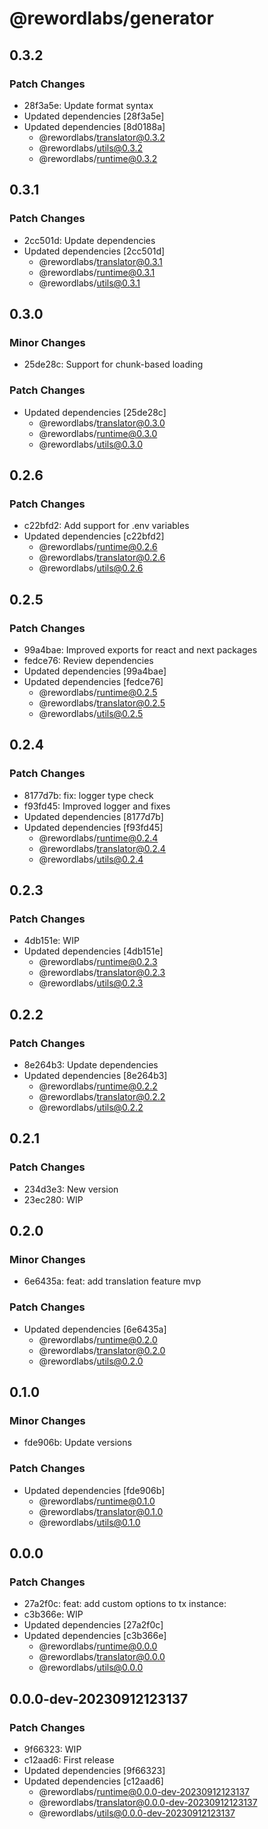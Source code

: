 # @rewordlabs/generator

## 0.3.2

### Patch Changes

- 28f3a5e: Update format syntax
- Updated dependencies [28f3a5e]
- Updated dependencies [8d0188a]
  - @rewordlabs/translator@0.3.2
  - @rewordlabs/utils@0.3.2
  - @rewordlabs/runtime@0.3.2

## 0.3.1

### Patch Changes

- 2cc501d: Update dependencies
- Updated dependencies [2cc501d]
  - @rewordlabs/translator@0.3.1
  - @rewordlabs/runtime@0.3.1
  - @rewordlabs/utils@0.3.1

## 0.3.0

### Minor Changes

- 25de28c: Support for chunk-based loading

### Patch Changes

- Updated dependencies [25de28c]
  - @rewordlabs/translator@0.3.0
  - @rewordlabs/runtime@0.3.0
  - @rewordlabs/utils@0.3.0

## 0.2.6

### Patch Changes

- c22bfd2: Add support for .env variables
- Updated dependencies [c22bfd2]
  - @rewordlabs/runtime@0.2.6
  - @rewordlabs/translator@0.2.6
  - @rewordlabs/utils@0.2.6

## 0.2.5

### Patch Changes

- 99a4bae: Improved exports for react and next packages
- fedce76: Review dependencies
- Updated dependencies [99a4bae]
- Updated dependencies [fedce76]
  - @rewordlabs/runtime@0.2.5
  - @rewordlabs/translator@0.2.5
  - @rewordlabs/utils@0.2.5

## 0.2.4

### Patch Changes

- 8177d7b: fix: logger type check
- f93fd45: Improved logger and fixes
- Updated dependencies [8177d7b]
- Updated dependencies [f93fd45]
  - @rewordlabs/runtime@0.2.4
  - @rewordlabs/translator@0.2.4
  - @rewordlabs/utils@0.2.4

## 0.2.3

### Patch Changes

- 4db151e: WIP
- Updated dependencies [4db151e]
  - @rewordlabs/runtime@0.2.3
  - @rewordlabs/translator@0.2.3
  - @rewordlabs/utils@0.2.3

## 0.2.2

### Patch Changes

- 8e264b3: Update dependencies
- Updated dependencies [8e264b3]
  - @rewordlabs/runtime@0.2.2
  - @rewordlabs/translator@0.2.2
  - @rewordlabs/utils@0.2.2

## 0.2.1

### Patch Changes

- 234d3e3: New version
- 23ec280: WIP

## 0.2.0

### Minor Changes

- 6e6435a: feat: add translation feature mvp

### Patch Changes

- Updated dependencies [6e6435a]
  - @rewordlabs/runtime@0.2.0
  - @rewordlabs/translator@0.2.0
  - @rewordlabs/utils@0.2.0

## 0.1.0

### Minor Changes

- fde906b: Update versions

### Patch Changes

- Updated dependencies [fde906b]
  - @rewordlabs/runtime@0.1.0
  - @rewordlabs/translator@0.1.0
  - @rewordlabs/utils@0.1.0

## 0.0.0

### Patch Changes

- 27a2f0c: feat: add custom options to tx instance:
- c3b366e: WIP
- Updated dependencies [27a2f0c]
- Updated dependencies [c3b366e]
  - @rewordlabs/runtime@0.0.0
  - @rewordlabs/translator@0.0.0
  - @rewordlabs/utils@0.0.0

## 0.0.0-dev-20230912123137

### Patch Changes

- 9f66323: WIP
- c12aad6: First release
- Updated dependencies [9f66323]
- Updated dependencies [c12aad6]
  - @rewordlabs/runtime@0.0.0-dev-20230912123137
  - @rewordlabs/translator@0.0.0-dev-20230912123137
  - @rewordlabs/utils@0.0.0-dev-20230912123137

